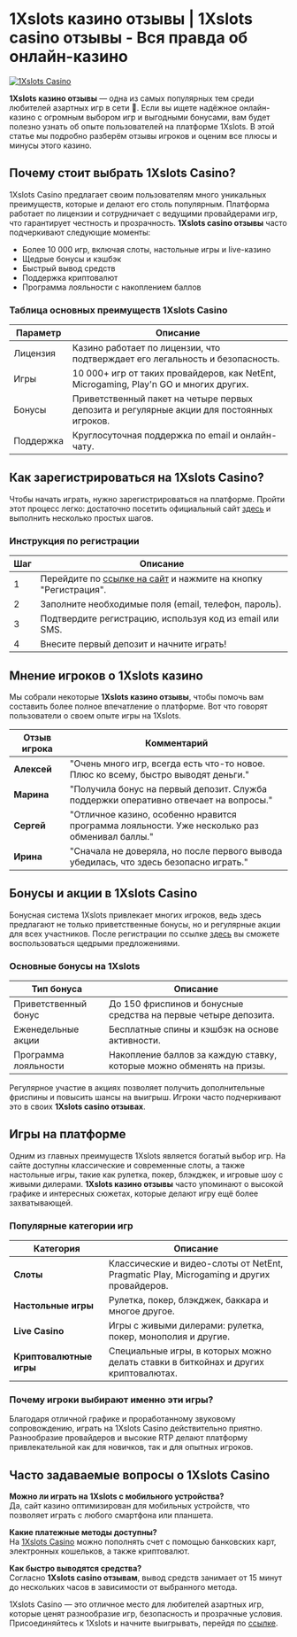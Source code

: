 # 1Xslots казино отзывы | 1Xslots casino отзывы - Вся правда об онлайн-казино

[![1Xslots Casino](https://brandplay.link/R4xfxqdm)](https://brandplay.link/R4xfxqdm)

**1Xslots казино отзывы** — одна из самых популярных тем среди любителей азартных игр в сети 🎰. Если вы ищете надёжное онлайн-казино с огромным выбором игр и выгодными бонусами, вам будет полезно узнать об опыте пользователей на платформе 1Xslots. В этой статье мы подробно разберём отзывы игроков и оценим все плюсы и минусы этого казино.

## Почему стоит выбрать 1Xslots Casino?

1Xslots Casino предлагает своим пользователям много уникальных преимуществ, которые и делают его столь популярным. Платформа работает по лицензии и сотрудничает с ведущими провайдерами игр, что гарантирует честность и прозрачность. **1Xslots casino отзывы** часто подчеркивают следующие моменты:

- Более 10 000 игр, включая слоты, настольные игры и live-казино
- Щедрые бонусы и кэшбэк
- Быстрый вывод средств
- Поддержка криптовалют
- Программа лояльности с накоплением баллов

### Таблица основных преимуществ 1Xslots Casino

| Параметр             | Описание                                                                                   |
|----------------------|--------------------------------------------------------------------------------------------|
| Лицензия             | Казино работает по лицензии, что подтверждает его легальность и безопасность.              |
| Игры                 | 10 000+ игр от таких провайдеров, как NetEnt, Microgaming, Play'n GO и многих других.      |
| Бонусы               | Приветственный пакет на четыре первых депозита и регулярные акции для постоянных игроков.  |
| Поддержка            | Круглосуточная поддержка по email и онлайн-чату.                                           |

## Как зарегистрироваться на 1Xslots Casino?

Чтобы начать играть, нужно зарегистрироваться на платформе. Пройти этот процесс легко: достаточно посетить официальный сайт [здесь](https://brandplay.link/R4xfxqdm) и выполнить несколько простых шагов. 

### Инструкция по регистрации

| Шаг | Описание                                                                                       |
|-----|------------------------------------------------------------------------------------------------|
| 1   | Перейдите по [ссылке на сайт](https://brandplay.link/R4xfxqdm) и нажмите на кнопку "Регистрация".|
| 2   | Заполните необходимые поля (email, телефон, пароль).                                          |
| 3   | Подтвердите регистрацию, используя код из email или SMS.                                      |
| 4   | Внесите первый депозит и начните играть!                                                      |

## Мнение игроков о 1Xslots казино

Мы собрали некоторые **1Xslots казино отзывы**, чтобы помочь вам составить более полное впечатление о платформе. Вот что говорят пользователи о своем опыте игры на 1Xslots.

| Отзыв игрока            | Комментарий                                                                                     |
|-------------------------|-------------------------------------------------------------------------------------------------|
| **Алексей**             | "Очень много игр, всегда есть что-то новое. Плюс ко всему, быстро выводят деньги."              |
| **Марина**              | "Получила бонус на первый депозит. Служба поддержки оперативно отвечает на вопросы."           |
| **Сергей**              | "Отличное казино, особенно нравится программа лояльности. Уже несколько раз обменивал баллы."    |
| **Ирина**               | "Сначала не доверяла, но после первого вывода убедилась, что здесь безопасно играть."           |

## Бонусы и акции в 1Xslots Casino

Бонусная система 1Xslots привлекает многих игроков, ведь здесь предлагают не только приветственные бонусы, но и регулярные акции для всех участников. После регистрации по ссылке [здесь](https://brandplay.link/R4xfxqdm) вы сможете воспользоваться щедрыми предложениями. 

### Основные бонусы на 1Xslots

| Тип бонуса             | Описание                                                                                           |
|------------------------|----------------------------------------------------------------------------------------------------|
| Приветственный бонус   | До 150 фриспинов и бонусные средства на первые четыре депозита.                                    |
| Еженедельные акции     | Бесплатные спины и кэшбэк на основе активности.                                                    |
| Программа лояльности   | Накопление баллов за каждую ставку, которые можно обменять на призы.                               |

Регулярное участие в акциях позволяет получить дополнительные фриспины и повысить шансы на выигрыш. Игроки часто подчеркивают это в своих **1Xslots casino отзывах**.

## Игры на платформе

Одним из главных преимуществ 1Xslots является богатый выбор игр. На сайте доступны классические и современные слоты, а также настольные игры, такие как рулетка, покер, блэкджек, и игровые шоу с живыми дилерами. **1Xslots казино отзывы** часто упоминают о высокой графике и интересных сюжетах, которые делают игру ещё более захватывающей.

### Популярные категории игр

| Категория             | Описание                                                                                            |
|-----------------------|-----------------------------------------------------------------------------------------------------|
| **Слоты**             | Классические и видео-слоты от NetEnt, Pragmatic Play, Microgaming и других провайдеров.              |
| **Настольные игры**   | Рулетка, покер, блэкджек, баккара и многое другое.                                                  |
| **Live Casino**       | Игры с живыми дилерами: рулетка, покер, монополия и другие.                                         |
| **Криптовалютные игры** | Специальные игры, в которых можно делать ставки в биткойнах и других криптовалютах.                 |

### Почему игроки выбирают именно эти игры?

Благодаря отличной графике и проработанному звуковому сопровождению, играть на 1Xslots Casino действительно приятно. Разнообразие провайдеров и высокие RTP делают платформу привлекательной как для новичков, так и для опытных игроков.

## Часто задаваемые вопросы о 1Xslots Casino

**Можно ли играть на 1Xslots с мобильного устройства?**  
Да, сайт казино оптимизирован для мобильных устройств, что позволяет играть с любого смартфона или планшета.

**Какие платежные методы доступны?**  
На [1Xslots Casino](https://brandplay.link/R4xfxqdm) можно пополнять счет с помощью банковских карт, электронных кошельков, а также криптовалют.

**Как быстро выводятся средства?**  
Согласно **1Xslots casino отзывам**, вывод средств занимает от 15 минут до нескольких часов в зависимости от выбранного метода.

1Xslots Casino — это отличное место для любителей азартных игр, которые ценят разнообразие игр, безопасность и прозрачные условия. Присоединяйтесь к 1Xslots и начните выигрывать, перейдя по [ссылке](https://brandplay.link/R4xfxqdm).

